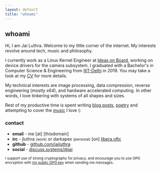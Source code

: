 ```yaml
---
layout: default
title: "whoami"
---
```


## whoami

Hi, I am Jai Luthra. Welcome to my little corner of the internet. My interests revolve around tech, music and philosophy.

I currently work as a Linux Kernel Engineer at [Ideas on Board](https://ideasonboard.com), working on device drivers for the camera subsystem.
I graduated with a Bachelor's in Computer Science & Engineering from [IIIT-Delhi](http://iiitd.ac.in) in 2019.
You may take a look at my <a href="/files/cv.pdf">CV</a> for more details.

My technical interests are image processing, data compression, reverse engineering (mostly x64), and hardware accelerated computing.
In other words, I love tinkering with systems of all shapes and sizes.

Rest of my productive time is spent writing [blog posts](/blog), [poetry](/poetry) and attempting to cover the [music](/music) I love (:

### contact
<div id="contact"> </div>

* **email** - me \[at\] \[thisdomain\]
* **irc** - jluthra <small>(work)</small> or darkapex <small>(personal)</small> \[on\] [libera](https://web.libera.chat/),[oftc](https://webchat.oftc.net/)
* **github** - [github.com/jailuthra](https://github.com/jailuthra)
* **social** - <a rel="me" href="https://discuss.systems/@jai">discuss.systems/@jai</a>

<small>I support use of strong cryptography for privacy, and encourage you to use GPG encryption with <a href="/files/public-key.asc">my public GPG key</a> when sending me messages.</small>


